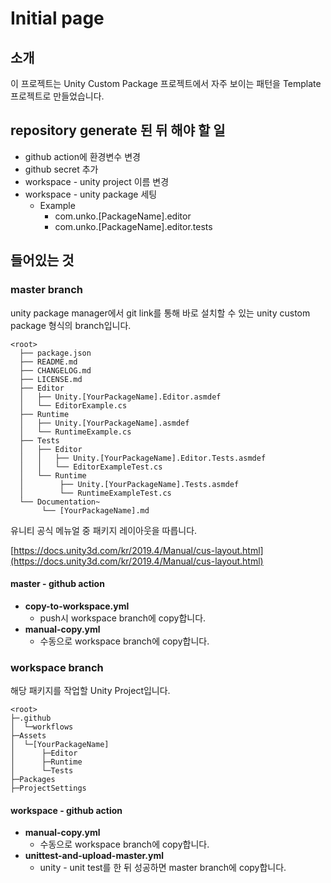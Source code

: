 # Initial page

## 소개

이 프로젝트는 Unity Custom Package 프로젝트에서 자주 보이는 패턴을 Template 프로젝트로 만들었습니다.

## repository generate 된 뒤 해야 할 일

* github action에 환경변수 변경
* github secret 추가
* workspace - unity project 이름 변경
* workspace - unity package 세팅 
  * Example
    * com.unko.\[PackageName\].editor
    * com.unko.\[PackageName\].editor.tests

## 들어있는 것

### master branch

unity package manager에서 git link를 통해 바로 설치할 수 있는 unity custom package 형식의 branch입니다.

```text
<root>
  ├── package.json
  ├── README.md
  ├── CHANGELOG.md
  ├── LICENSE.md
  ├── Editor
  │   ├── Unity.[YourPackageName].Editor.asmdef
  │   └── EditorExample.cs
  ├── Runtime
  │   ├── Unity.[YourPackageName].asmdef
  │   └── RuntimeExample.cs
  ├── Tests
  │   ├── Editor
  │   │   ├── Unity.[YourPackageName].Editor.Tests.asmdef
  │   │   └── EditorExampleTest.cs
  │   └── Runtime
  │        ├── Unity.[YourPackageName].Tests.asmdef
  │        └── RuntimeExampleTest.cs
  └── Documentation~
       └── [YourPackageName].md
```

유니티 공식 메뉴얼 중 패키지 레이아웃을 따릅니다.

[https://docs.unity3d.com/kr/2019.4/Manual/cus-layout.html](https://docs.unity3d.com/kr/2019.4/Manual/cus-layout.html)

#### master - github action

* **copy-to-workspace.yml**
  * push시 workspace branch에 copy합니다.
* **manual-copy.yml**
  * 수동으로 workspace branch에 copy합니다.



### workspace branch

해당 패키지를 작업할 Unity Project입니다.

```text
<root>
├─.github
│  └─workflows
├─Assets
│  └─[YourPackageName]
│      ├─Editor
│      ├─Runtime
│      └─Tests
├─Packages
├─ProjectSettings
```

#### workspace - github action

* **manual-copy.yml**
  * 수동으로 workspace branch에 copy합니다.
* **unittest-and-upload-master.yml**
  * unity - unit test를 한 뒤 성공하면 master branch에 copy합니다.

